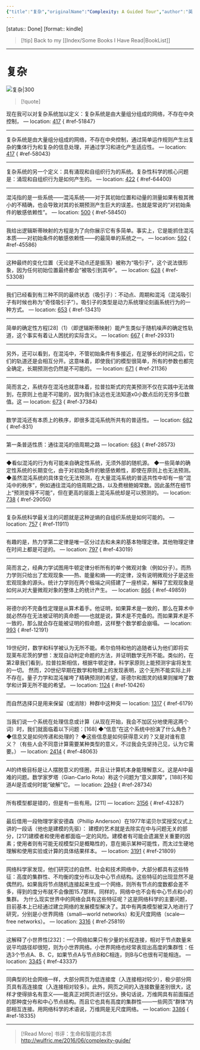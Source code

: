 ```yaml
---
{"title":"复杂","originalName":"Complexity: A Guided Tour","author":"英 梅拉妮·米歇尔","transAuthor":"唐璐","publisher":"湖南科学技术出版社","rating":8.8,"RelatedBooks":"复杂性思维：物质、精神和人类的计...,哥德尔、艾舍尔、巴赫,我是个怪圈,脑中魅影,隐秩序,数学简史,巴拉巴西网络科学,表象与本质,系统之美,模型思维","ISBN":9787535794369,"type":"ReadNote","link":"https://book.douban.com/subject/30171338","cover":"https://img9.doubanio.com/view/subject/l/public/s29715647.jpg","pages":450,"publishDate":"2018-2-1","EndDate":"2022-06-04","alias":null,"pageprogress":null,"banner_icon":"📖","banner":"https://img9.doubanio.com/view/subject/l/public/s29715647.jpg","dg-publish":true,"permalink":"/BookNotes/复杂/","dgPassFrontmatter":true,"noteIcon":""}
---
```


[status:: Done]
[format:: kindle]


>[!tip] Back to my [[Index/Some Books I Have Read\|BookList]]

---
# 复杂

![复杂|300](https://img9.doubanio.com/view/subject/l/public/s29715647.jpg)

>[!quote]

现在我可以对复杂系统加以定义：复杂系统是由大量组分组成的网络，不存在中央控制， — location: [417]()
{ #ref-51847}


---
复杂系统是由大量组分组成的网络，不存在中央控制，通过简单运作规则产生出复杂的集体行为和复杂的信息处理，并通过学习和进化产生适应性。 — location: [417]()
{ #ref-58043}


---
复杂系统的另一个定义：具有涌现和自组织行为的系统。复杂性科学的核心问题是：涌现和自组织行为是如何产生的。 — location: [422]()
{ #ref-64400}


---
混沌指的是一些系统——混沌系统——对于其初始位置和动量的测量如果有极其微小的不精确，也会导致对其的长期预测产生巨大的误差。也就是常说的“对初始条件的敏感依赖性”。 — location: [500]()
{ #ref-58450}


---
我给出逻辑斯蒂映射的方程是为了向你展示它有多简单。事实上，它是能抓住混沌本质——对初始条件的敏感依赖性——的最简单的系统之一。 — location: [592]()
{ #ref-45586}


---
这种最终的变化位置（无论是不动点还是振荡）被称为“吸引子”，这个说法很形象，因为任何初始位置最终都会“被吸引到其中”。 — location: [628]()
{ #ref-53308}


---
我们已经看到有三种不同的最终状态（吸引子）：不动点、周期和混沌（混沌吸引子有时候也称为“奇怪吸引子”）。吸引子的类型是动力系统理论刻画系统行为的一种方式。 — location: [653]()
{ #ref-13431}


---
简单的确定性方程[28]（1）（即逻辑斯蒂映射）能产生类似于随机噪声的确定性轨道，这个事实有着让人困扰的实际含义。 — location: [667]()
{ #ref-29331}


---
另外，还可以看到，在混沌中，不管初始条件有多接近，在足够长的时间之后，它们的轨道还是会相互分开。这意味着，即使我们的模型很简单，所有的参数也都完全确定，长期预测也仍然是不可能的。 — location: [671]()
{ #ref-21136}


---
简而言之，系统存在混沌也就意味着，拉普拉斯式的完美预测不仅在实践中无法做到，在原则上也是不可能的，因为我们永远也无法知道x0小数点后的无穷多位数值。这 — location: [673]()
{ #ref-37384}


---
数学混沌还有本质上的秩序，即很多混沌系统所共有的普适性。 — location: [682]()
{ #ref-831}


---
第一条普适性质：通往混沌的倍周期之路 — location: [683]()
{ #ref-28573}


---
◆看似混沌的行为有可能来自确定性系统，无须外部的随机源。 ◆一些简单的确定性系统的长期变化，由于对初始条件的敏感依赖性，即使在原则上也无法预测。 ◆虽然混沌系统的具体变化无法预测，在大量混沌系统的普适共性中却有一些“混沌中的秩序”，例如通往混沌的倍周期之路，以及费根鲍姆常数。因此虽然在细节上“预测变得不可能”，但在更高的层面上混沌系统却是可以预测的。 — location: [738]()
{ #ref-29050}


---
复杂系统科学最关注的问题就是这种逆熵的自组织系统是如何可能的。 — location: [757]()
{ #ref-11911}


---
有趣的是，热力学第二定律是唯一区分过去和未来的基本物理定律。其他物理定律在时间上都是可逆的。 — location: [797]()
{ #ref-43019}


---
简而言之，经典力学试图用牛顿定律分析所有的单个微观对象（例如分子）。而热力学则只给出了宏观现象——热、能量和熵——的定律，没有说明微观分子是这些宏观现象的源头。统计力学则在两个极端之间搭建了一座桥梁，解释了宏观现象是如何从对大量微观对象的整体上的统计产生。 — location: [866]()
{ #ref-49859}


---
哥德尔的不完备性定理是从算术着手。他证明，如果算术是一致的，那么在算术中就必然存在无法被证明的真命题——也就是说，算术是不完备的。而如果算术是不一致的，那么就会存在能被证明的假命题，这样整个数学都会崩塌。 — location: [993]()
{ #ref-12191}


---
19世纪时，数学和科学被认为无所不能。希尔伯特和他的追随者认为他们即将实现莱布尼茨的梦想：发现自动判定命题的方法，并证明数学无所不能。类似的，在第2章我们看到，拉普拉斯相信，根据牛顿定律，科学家原则上能预测宇宙将发生的一切。 然而，20世纪早期在数学和物理上的发现表明，这个无所不能实际上并不存在。量子力学和混沌摧垮了精确预测的希望，哥德尔和图灵的结果则摧垮了数学和计算无所不能的希望。 — location: [1124]()
{ #ref-10426}


---
而自然选择只是用来保留（或消除）种群中这种突 — location: [1317]()
{ #ref-6179}


---
当我们说一个系统在处理信息或计算（从现在开始，我会不加区分地使用这两个词）时，我们就面临着以下问题：[168] ◆“信息”在这个系统中扮演了什么角色？ ◆信息又是如何传递和处理的？ ◆这些信息是如何获得意义的？又是对谁有意义？（有些人会不同意计算需要某种类型的意义，不过我会先坚持己见，认为它需要。） — location: [2414]()
{ #ref-48063}


---
AI的终极目标是让人摆脱意义的怪圈，并且让计算机本身能理解意义。这是AI中最难的问题。数学家罗塔（Gian-Carlo Rota）称这个问题为“意义屏障”，[188]不知道AI是否或何时能“破解”它。 — location: [2949]()
{ #ref-28734}


---
所有模型都是错的，但是有一些有用。[211] — location: [3156]()
{ #ref-43287}


---
最后借用一段物理学家安德森（Phillip Anderson）在1977年诺贝尔奖授奖仪式上讲的一段话（他也是建模的先驱）： 建模的艺术就是去除实在中与问题无关的部分，[217]建模者和使用者都面临一定的风险。建模者有可能会遗漏至关重要的因素；使用者则有可能无视模型只是概略性的，意在揭示某种可能性，而太过生硬地理解和使用实验或计算的具体结果样本。 — location: [3191]()
{ #ref-21809}


---
网络科学家发现，他们研究过的自然、社会和技术网络中，大部分都具有这些特征：高度的集群性、不均衡的度分布以及中心节点结构。这些特征的出现显然不是偶然的。如果我将节点随机连接起来生成一个网络，则所有节点的度数都会差不多，得到的度分布就不会像图15.7那样。同样的，网络中也不会有中心节点和小的集群。 为什么现实世界中的网络会具有这些特征呢？这是网络科学的主要问题，目前基本上已经通过建立网络的发展模型解决了。其中有两类模型被深入地进行了研究，分别是小世界网络（small—world networks）和无尺度网络（scale—free networks）。 — location: [3316]()
{ #ref-25819}


---
这解释了小世界性[232]：一个网络如果只有少量的长程连接，相对于节点数量来说平均路径却很短，则为小世界网络。小世界网络也经常表现出高度的集群性：任选3个节点A、B、C，如果节点A与节点B和C相连，则B与C也很有可能相连。 — location: [3345]()
{ #ref-43337}


---
同典型的社会网络一样，大部分网页为低连接度（入连接相对较少），极少部分网页具有高连接度（入连接相对较多）。此外，网页之间的入连接数量差别很大，这样才使得排名有意义——能真正对网页进行区分。换句话说，万维网具有前面描述的那种度分布和中心节点结构。而且它也具有高度的集群性——一些网页“群体”内部相互连接。用网络科学的术语说，万维网是无尺度网络。 — location: [3386]()
{ #ref-18335}


---

>[!Read More]
>书评：生命和智能的本质
> http://wulfric.me/2016/06/complexity-guide/